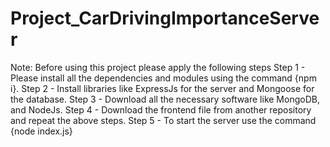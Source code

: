 # Project_CarDrivingImportanceServer
Note: Before using this project please apply the following steps
      Step 1 - Please install all the dependencies and modules using the command {npm i}.
      Step 2 - Install libraries like ExpressJs for the server and Mongoose for the database. 
      Step 3 - Download all the necessary software like MongoDB, and NodeJs.
      Step 4 - Download the frontend file from another repository and repeat the above steps.
      Step 5 - To start the server use the command {node index.js}


